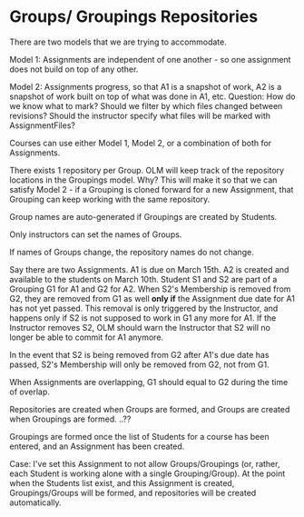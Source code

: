 Groups/ Groupings Repositories
==============================

There are two models that we are trying to accommodate.

Model 1: Assignments are independent of one another - so one assignment does not build on top of any other.

Model 2: Assignments progress, so that A1 is a snapshot of work, A2 is a snapshot of work built on top of what was done in A1, etc. Question: How do we know what to mark? Should we filter by which files changed between revisions? Should the instructor specify what files will be marked with AssignmentFiles?

Courses can use either Model 1, Model 2, or a combination of both for Assignments.

There exists 1 repository per Group. OLM will keep track of the repository locations in the Groupings model. Why? This will make it so that we can satisfy Model 2 - if a Grouping is cloned forward for a new Assignment, that Grouping can keep working with the same repository.

Group names are auto-generated if Groupings are created by Students.

Only instructors can set the names of Groups.

If names of Groups change, the repository names do not change.

Say there are two Assignments. A1 is due on March 15th. A2 is created and available to the students on March 10th. Student S1 and S2 are part of a Grouping G1 for A1 and G2 for A2. When S2's Membership is removed from G2, they are removed from G1 as well **only if** the Assignment due date for A1 has not yet passed. This removal is only triggered by the Instructor, and happens only if S2 is not supposed to work in G1 any more for A1. If the Instructor removes S2, OLM should warn the Instructor that S2 will no longer be able to commit for A1 anymore.

In the event that S2 is being removed from G2 after A1's due date has passed, S2's Membership will only be removed from G2, not from G1.

When Assignments are overlapping, G1 should equal to G2 during the time of overlap.

Repositories are created when Groups are formed, and Groups are created when Groupings are formed. ..??

Groupings are formed once the list of Students for a course has been entered, and an Assignment has been created.

Case: I've set this Assignment to not allow Groups/Groupings (or, rather, each Student is working alone with a single Grouping/Group). At the point when the Students list exist, and this Assignment is created, Groupings/Groups will be formed, and repositories will be created automatically.